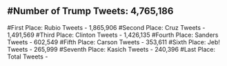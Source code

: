 #Number of Trump Tweets: 4,765,186
---
#First Place: Rubio Tweets - 1,865,906
#Second Place: Cruz Tweets - 1,491,569
#Third Place: Clinton Tweets - 1,426,135
#Fourth Place: Sanders Tweets - 602,549
#Fifth Place: Carson Tweets - 353,611
#Sixth Place: Jeb! Tweets - 265,999
#Seventh Place: Kasich Tweets - 240,396
#Last Place: Total Tweets -  
